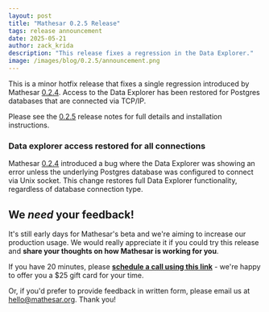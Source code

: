 ```yaml
---
layout: post
title: "Mathesar 0.2.5 Release"
tags: release announcement
date: 2025-05-21
author: zack_krida
description: "This release fixes a regression in the Data Explorer."
image: /images/blog/0.2.5/announcement.png
---
```


This is a minor hotfix release that fixes a single regression introduced by Mathesar [0.2.4](./2025-05-19-release-0-2-4.md). Access to the Data Explorer has been restored for Postgres databases that are connected via TCP/IP.

Please see the [0.2.5](https://docs.mathesar.org/latest/releases/0.2.5/) release notes for full details and installation instructions.

### Data explorer access restored for all connections

Mathesar [0.2.4](./2025-05-19-release-0-2-4.md) introduced a bug where the Data Explorer was showing an error unless the underlying Postgres database was configured to connect via Unix socket. This change restores full Data Explorer functionality, regardless of database connection type.

## We _need_ your feedback!

It's still early days for Mathesar's beta and we're aiming to increase our production usage. We would really appreciate it if you could try this release and **share your thoughts on how Mathesar is working for you**.

If you have 20 minutes, please **[schedule a call using this link](https://cal.com/mathesar/users)** - we're happy to offer you a $25 gift card for your time.

Or, if you'd prefer to provide feedback in written form, please email us at [hello@mathesar.org](mailto:hello@mathesar.org). Thank you!
